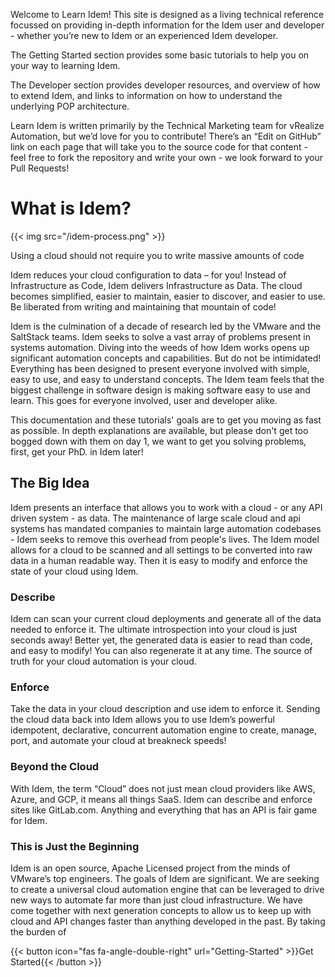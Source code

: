 Welcome to Learn Idem! This site is designed as a living technical reference focussed on providing in-depth information for the Idem user and developer - whether you’re new to Idem or an experienced Idem developer.

The Getting Started section provides some basic tutorials to help you on your way to learning Idem.

The Developer section provides developer resources, and overview of how to extend Idem, and links to information on how to understand the underlying POP architecture.

Learn Idem is written primarily by the Technical Marketing team for vRealize Automation, but we’d love for you to contribute! There’s an “Edit on GitHub” link on each page that will take you to the source code for that content - feel free to fork the repository and write your own - we look forward to your Pull Requests!

# What is Idem?

{{< img src="/idem-process.png" >}}

Using a cloud should not require you to write massive amounts of code

Idem reduces your cloud configuration to data – for you! Instead of Infrastructure as Code, Idem delivers Infrastructure as Data. The cloud becomes simplified, easier to maintain, easier to discover, and easier to use.
Be liberated from writing and maintaining that mountain of code!

Idem is the culmination of a decade of research led by the VMware and the SaltStack teams. Idem seeks to solve a vast array of problems present in systems automation. Diving into the weeds of how Idem works opens up significant automation concepts and capabilities. But do not be intimidated! Everything has been designed to present everyone involved with simple, easy to use, and easy to understand concepts. The Idem team feels that the biggest challenge in software design is making software easy to use and learn. This goes for everyone involved, user and developer alike.

This documentation and these tutorials' goals are to get you moving as fast as possible. In depth explanations are available, but please don't get too bogged down with them on day 1, we want to get you solving problems, first, get your PhD. in Idem later!

<b><h2>The Big Idea</h2></b>
Idem presents an interface that allows you to work with a cloud - or any API driven system - as data. The maintenance of large scale cloud and api systems has mandated companies to maintain large automation codebases - Idem seeks to remove this overhead from people's lives. The Idem model allows for a cloud to be scanned and all settings to be converted into raw data in a human readable way. Then it is easy to modify and enforce the state of your cloud using Idem.

<b><h3>Describe</h3></b>
Idem can scan your current cloud deployments and generate all of the data needed to enforce it. The ultimate introspection into your cloud is just seconds away! Better yet, the generated data is easier to read than code, and easy to modify! You can also regenerate it at any time. The source of truth for your cloud automation is your cloud.

<b><h3>Enforce</h3></b>
Take the data in your cloud description and use idem to enforce it. Sending the cloud data back into Idem allows you to use Idem’s powerful idempotent, declarative, concurrent automation engine to create, manage, port, and automate your cloud at breakneck speeds!

<b><h3>Beyond the Cloud</h3></b>
With Idem, the term “Cloud” does not just mean cloud providers like AWS, Azure, and GCP, it means all things SaaS. Idem can describe and enforce sites like GitLab.com. Anything and everything that has an API is fair game for Idem.

<b><h3>This is Just the Beginning</h3></b>
Idem is an open source, Apache Licensed project from the minds of VMware’s top engineers. The goals of Idem are significant. We are seeking to create a universal cloud automation engine that can be leveraged to drive new ways to automate far more than just cloud infrastructure. We have come together with next generation concepts to allow us to keep up with cloud and API changes faster than anything developed in the past. By taking the burden of

{{< button icon="fas fa-angle-double-right" url="Getting-Started" >}}Get Started{{< /button >}}

